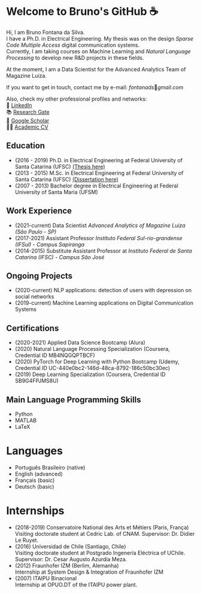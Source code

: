# Welcome to Bruno's GitHub :coffee: 

<!--
**fontanads/fontanads** is a ✨ _special_ ✨ repository because its `README.md` (this file) appears on your GitHub profile.

Here are some ideas to get you started:

- 🔭 I’m currently working on ...
- 🌱 I’m currently learning ...
- 👯 I’m looking to collaborate on ...
- 🤔 I’m looking for help with ...
- 💬 Ask me about ...
- 📫 How to reach me: ...
- 😄 Pronouns: ...
- ⚡ Fun fact: ...
-->

Hi, I am Bruno Fontana da Silva.  
I have a Ph.D. in Electrical Engineering. My thesis was on the design _Sparse Code Multiple Access_ digital communication systems.  
Currently, I am taking courses on Machine Learning and _Natural Language Processing_ to develop new R&D projects in these fields.  
<!--
 At the moment, I am also an assistant professor at [Instituto Federal Sul-rio-grandense (IFsul) - Campus Sapiranga](http://www.sapiranga.ifsul.edu.br/).
-->
At the moment, I am a Data Scientist for the Advanced Analytics Team of Magazine Luiza.

If you want to get in touch, contact me by e-mail: _fontanads_:e-mail:_gmail.com_

Also, check my other professional profiles and networks:  
:briefcase: [LinkedIn](https://www.linkedin.com/in/fontanads/)  
:books: [Research Gate](https://www.researchgate.net/profile/Bruno_Fontana)  
:newspaper: [Google Scholar](https://scholar.google.com.br/citations?user=vAY4olUAAAAJ&hl=en)  
:student: [Academic CV](http://lattes.cnpq.br/0704140512805010)

## Education

- (2016 - 2019) Ph.D. in Electrical Engineering at Federal University of Santa Catarina (UFSC) [(Thesis here)](https://repositorio.ufsc.br/handle/123456789/214493)
- (2013 - 2015) M.Sc. in Electrical Engineering at Federal University of Santa Catarina (UFSC) [(Dissertation here)](https://repositorio.ufsc.br/handle/123456789/157299)
- (2007 - 2013) Bachelor degree in Electrical Engineering at Federal University of Santa Maria (UFSM)

## Work Experience

- (2021-current) Data Scientist _Advanced Analytics of Magazine Luiza (São Paulo - SP)_
- (2017-2021) Assistant Professor _Instituto Federal Sul-rio-grandense (IFSul) - Campus Sapiranga_
- (2014-2015) Substitute Assistant Professor at _Instituto Federal de Santa Catarina (IFSC) - Campus São José_

## Ongoing Projects

- (2020-current) NLP applications: detection of users with depression on social networks 
- (2019-current) Machine Learning applications on Digital Communication Systems

## Certifications

- (2020-2021) Applied Data Science Bootcamp (Alura)
- (2020) Natural Language Processing Specialization (Coursera, Credential ID MB4NQGQPTBCF)
- (2020) PyTorch for Deep Learning with Python Bootcamp (Udemy, Credential ID UC-440e0bc2-146d-48ca-8792-186c50bc30ec)
- (2019) Deep Learning Specialization (Coursera, Credential ID SB9G4FPJMS8U)

## Main Language Programming Skills

- Python
- MATLAB
- LaTeX

# Languages

- Português Brasileiro (native)
- English (advanced)
- Français (basic)
- Deutsch (basic)

# Internships 

- (2018-2019) Conservatoire National des Arts et Métiers (Paris, França)  
Visiting doctorate student at Cedric Lab. of CNAM. Supervisor: Dr. Didier Le Ruyet.
- (2016) Universidad de Chile (Santiago, Chile)  
Visiting doctorate student at Postgrado Ingenería Eléctrica of UChile. Supervisor: Dr. Cesar Augusto Azurdia Meza.
- (2012) Fraunhofer IZM (Berlim, Alemanha)  
Internship at System Design \& Integration of Fraunhofer IZM
- (2007) ITAIPU Binacional  
Internship at OPUO.DT of the ITAIPU power plant.

